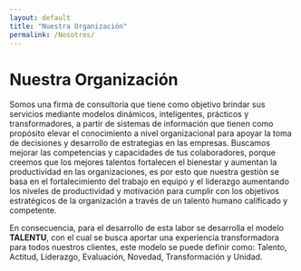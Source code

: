 ```yaml
---
layout: default
title: "Nuestra Organización"
permalink: /Nosotros/
---
```


# Nuestra Organización

Somos una firma de consultoría  que tiene como objetivo brindar sus servicios mediante modelos dinámicos, inteligentes, prácticos y transformadores, a partir de sistemas de información que tienen como propósito elevar el conocimiento a nivel organizacional para apoyar la toma de decisiones y desarrollo de estrategias en las empresas. Buscamos mejorar las competencias y capacidades de tus colaboradores, porque creemos que los mejores talentos fortalecen el bienestar y aumentan la productividad en las organizaciones, es por esto que nuestra gestiòn se basa en el fortalecimiento del  trabajo en equipo y el liderazgo aumentando los niveles de productividad y motivación para cumplir con los objetivos estratégicos de la organización a través de un talento humano calificado y competente.

En consecuencia, para el desarrollo de esta labor se desarrolla el modelo **TALENTU**, con el cual se busca aportar una experiencia transformadora para todos nuestros clientes, este modelo se puede definir como: Talento, Actitud, Liderazgo, Evaluación, Novedad, Transformación y Unidad.
